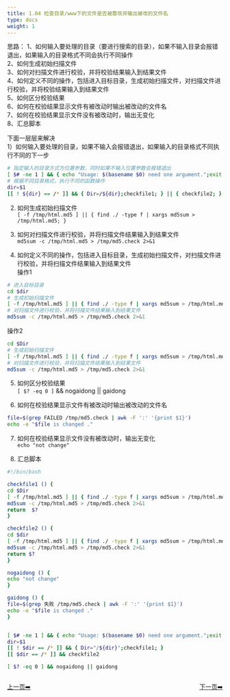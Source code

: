 ```yaml
---
title: 1.04 检查目录/www下的文件是否被篡改并输出被改的文件名
type: docs
weight: 1
---
```


思路：
1、如何输入要处理的目录（要进行搜索的目录），如果不输入目录会报错退出，如果输入的目录格式不同会执行不同操作   
2、如何生成初始扫描文件  
3、如何对扫描文件进行校验，并将校验结果输入到结果文件   
4、如何定义不同的操作，包括进入目标目录，生成初始扫描文件，对扫描文件进行校验，并将校验结果输入到结果文件      
5、如何区分校验结果   
6、如何在校验结果显示文件有被改动时输出被改动的文件名   
7、如何在校验结果显示文件没有被改动时，输出无变化   
8、汇总脚本        

下面一层层来解决   
1）如何输入要处理的目录，如果不输入会报错退出，如果输入的目录格式不同执行不同的下一步   
```bash
# 指定输入的目录方式为位置参数，同时如果不输入位置参数会报错退出
[ $# -ne 1 ] && { echo "Usage: $(basename $0) need one argument.";exit -1; }
# 根据不同目录格式，执行不同的函数操作  
dir=$1
[[ ! ${dir} == /* ]] && { Dir=/${dir};checkfile1; } || { checkfile2; }
```   
2) 如何生成初始扫描文件   
`[ -f /tmp/html.md5 ] || { find ./ -type f | xargs md5sum > /tmp/html.md5; }`  

3) 如何对扫描文件进行校验，并将扫描文件结果输入到结果文件  
`md5sum -c /tmp/html.md5 > /tmp/md5.check 2>&1`   

4) 如何定义不同的操作，包括进入目标目录，生成初始扫描文件，对扫描文件进行校验，并将扫描文件结果输入到结果文件   
操作1  
```bash
# 进入目标目录    
cd $dir     
# 生成初始扫描文件   
[ -f /tmp/html.md5 ] || { find ./ -type f | xargs md5sum > /tmp/html.md5; }
# 对扫描文件进行校验，并将扫描文件结果输入到结果文件   
md5sum -c /tmp/html.md5 > /tmp/md5.check 2>&1
```    

操作2   
```bash   
cd $Dir     
# 生成初始扫描文件   
[ -f /tmp/html.md5 ] || { find ./ -type f | xargs md5sum > /tmp/html.md5; }
# 对扫描文件进行校验，并将扫描文件结果输入到结果文件   
md5sum -c /tmp/html.md5 > /tmp/md5.check 2>&1
```   

5) 如何区分校验结果  
`[ $? -eq 0 ]` && nogaidong || gaidong   


6) 如何在校验结果显示文件有被改动时输出被改动的文件名   
```bash
file=$(grep FAILED /tmp/md5.check | awk -F ':' '{print $1}')
echo -e "$file is changed ."
``` 

7) 如何在校验结果显示文件没有被改动时，输出无变化   
`echo "not change"`   

8) 汇总脚本   
```bash
#!/bin/bash

checkfile1 () {
cd $Dir     
[ -f /tmp/html.md5 ] || { find ./ -type f | xargs md5sum > /tmp/html.md5; }
md5sum -c /tmp/html.md5 > /tmp/md5.check 2>&1
return  $?
}

checkfile2 () {
cd $dir     
[ -f /tmp/html.md5 ] || { find ./ -type f | xargs md5sum > /tmp/html.md5; }
md5sum -c /tmp/html.md5 > /tmp/md5.check 2>&1
return $?
}

nogaidong () {
echo "not change"
}

gaidong () {
file=$(grep 失败 /tmp/md5.check | awk -F ':' '{print $1}')
echo -e "$file is changed ."
}


[ $# -ne 1 ] && { echo "Usage: $(basename $0) need one argument.";exit -1; }
dir=$1
[[ ! $dir == /* ]] && { Dir="/${dir}";checkfile1; } 
[[ $dir == /* ]] && checkfile2

[ $? -eq 0 ] && nogaidong || gaidong 
```   


<div style="display: flex;justify-content: space-between;align-items: center;">
<p><a href="https://books.linuxwt.com/linuxwtsbc/ChapterOne/shell3">上一页➡️</a></p>
<p><a href="https://books.linuxwt.com/linuxwtsbc/ChapterOne/shell5">下一页➡️</a></p>
</div>